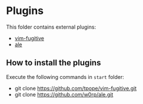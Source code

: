 Plugins
=======

This folder contains external plugins:

- [vim-fugitive](https://github.com/tpope/vim-fugitive)
- [ale](https://github.com/w0rp/ale)


## How to install the plugins

Execute the following commands in `start` folder:

- git clone https://github.com/tpope/vim-fugitive.git
- git clone https://github.com/w0rp/ale.git
